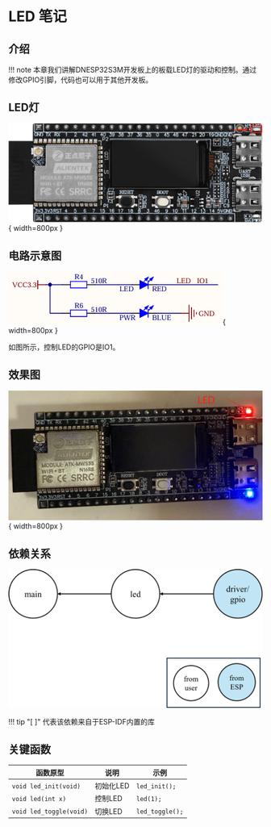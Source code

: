 # LED 笔记

## 介绍

!!! note
    本章我们讲解DNESP32S3M开发板上的板载LED灯的驱动和控制。通过修改GPIO引脚，代码也可以用于其他开发板。

## LED灯

![LED](LED.png){ width=800px }

## 电路示意图

![LED_CIRCUIT](LED_CIRCUIT.png){ width=800px }

如图所示，控制LED的GPIO是IO1。

## 效果图

![LED-RED](LED-RED.png){ width=800px }

## 依赖关系

![dep](dep-01-led.png)

!!! tip
    "[ ]" 代表该依赖来自于ESP-IDF内置的库

## 关键函数

| 函数原型 | 说明 | 示例 |
| --- | --- | --- |
| `void led_init(void)` | 初始化LED | `led_init();` |
| `void led(int x)` | 控制LED | `led(1);` |
| `void led_toggle(void)` | 切换LED | `led_toggle();` |
